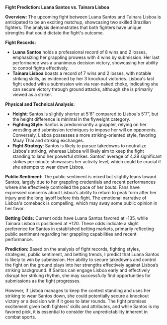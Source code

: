 **Fight Prediction: Luana Santos vs. Tainara Lisboa**

**Overview:**
The upcoming fight between Luana Santos and Tainara Lisboa is anticipated to be an exciting matchup, showcasing two skilled Brazilian fighters. The analysis demonstrates that both fighters have unique strengths that could dictate the fight's outcome.

**Fight Records:**
- **Luana Santos** holds a professional record of 8 wins and 2 losses, emphasizing her grappling prowess with 4 wins by submission. Her last performance was a unanimous decision victory, showcasing her ability to control fights effectively. 
- **Tainara Lisboa** boasts a record of 7 wins and 2 losses, with notable striking skills, as evidenced by her 3 knockout victories. Lisboa's last fight ended with a submission win via rear-naked choke, indicating she can secure victory through ground attacks, although she is primarily viewed as a striker.

**Physical and Technical Analysis:**
- **Height**: Santos is slightly shorter at 5'6” compared to Lisboa's 5'7”, but the height difference is minimal in the flyweight category.
- **Fighting Style**: Santos is predominantly a grappler, relying on her wrestling and submission techniques to impose her will on opponents. Conversely, Lisboa possesses a more striking-oriented style, favoring Muay Thai and striking exchanges.
- **Fight Strategy**: Santos is likely to pursue takedowns to neutralize Lisboa's striking, whereas Lisboa will likely aim to keep the fight standing to land her powerful strikes. Santos' average of 4.28 significant strikes per minute showcases her activity level, which could be crucial if she attempts to wear down Lisboa.

**Public Sentiment:**
The public sentiment is mixed but slightly leans toward Santos, largely due to her grappling credentials and recent performances where she effectively controlled the pace of her bouts. Fans have expressed concerns about Lisboa's ability to return to peak form after her injury and the long layoff before this fight. The emotional narrative of Lisboa's comeback is compelling, which may sway some public opinion in her favor.

**Betting Odds:**
Current odds have Luana Santos favored at -135, while Tainara Lisboa is positioned at +120. These odds indicate a slight preference for Santos in established betting markets, primarily reflecting public sentiment regarding her grappling capabilities and recent performance.

**Prediction:**
Based on the analysis of fight records, fighting styles, strategies, public sentiment, and betting trends, I predict that Luana Santos is likely to win by submission. Her ability to secure takedowns and control the fight on the ground plays into her strengths effectively against Lisboa’s striking background. If Santos can engage Lisboa early and effectively disrupt her striking rhythm, she may successfully find opportunities for submissions as the fight progresses.

However, if Lisboa manages to keep the contest standing and uses her striking to wear Santos down, she could potentially secure a knockout victory or a decision win if it goes to later rounds. The fight promises excitement given both fighters' skills and attributes, and while Santos is my favored pick, it is essential to consider the unpredictability inherent in combat sports.